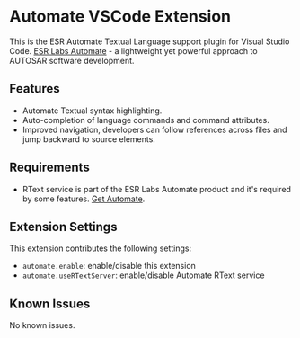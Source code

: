 # Automate VSCode Extension

This is the ESR Automate Textual Language support plugin for Visual Studio Code. [ESR Labs Automate](https://www.esrlabs.com/work/automate/) - a lightweight yet powerful approach to AUTOSAR software development.

## Features

- Automate Textual syntax highlighting.
- Auto-completion of language commands and command attributes.
- Improved navigation, developers can follow references across files and jump backward to source elements.

## Requirements

- RText service is part of the ESR Labs Automate product and it's required by some features. [Get Automate](https://www.esrlabs.com/work/automate/).

## Extension Settings

This extension contributes the following settings:

* `automate.enable`: enable/disable this extension
* `automate.useRTextServer`: enable/disable Automate RText service

## Known Issues

No known issues.
